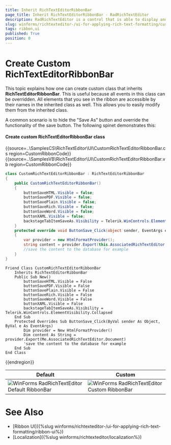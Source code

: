 ```yaml
---
title: Inherit RichTextEditorRibbonBar
page_title: Inherit RichTextEditorRibbonBar - RadRichTextEditor
description: RadRichTextEditor is a control that is able to display and edit rich-text content including formatted text arranged in pages, paragraphs, spans (runs), tables, etc.
slug: winforms/richtexteditor-/ui-for-applying-rich-text-formatting/custom-ribbon
tags: ribbon,ui
published: True
position: 0
---
```


# Create Custom RichTextEditorRibbonBar

This topic explains how one can create custom class that inherits __RichTextEditorRibbonBar__. This is useful because all events in this class can be overridden. All elements that you see in the ribbon are accessible by their names in the inherited class as well. This allows you to easily modify them from the inherited class. 

A common scenario is to hide the "Save As" button and override the functionality of the save button. The following spinet demonstrates this:

#### Create custom RichTextEditorRibbonBar class

{{source=..\SamplesCS\RichTextEditor\UI\CustomRichTextEditorRibbonBar.cs region=CustomRibbonCode}} 
{{source=..\SamplesVB\RichTextEditor\UI\CustomRichTextEditorRibbonBar.vb region=CustomRibbonCode}}
````C#
class CustomRichTextEditorRibbonBar : RichTextEditorRibbonBar
{
    public CustomRichTextEditorRibbonBar()
    {
        buttonSaveHTML.Visible = false;
        buttonSavePDF.Visible = false;
        buttonSavePlain.Visible = false;
        buttonSaveRich.Visible = false;
        buttonSaveWord.Visible = false;
        buttonXAML.Visible = false;
        backstageTabItemSaveAs.Visibility = Telerik.WinControls.ElementVisibility.Collapsed;
    }
    protected override void ButtonSave_Click(object sender, EventArgs e)
    {
        var provider = new HtmlFormatProvider();
        string content = provider.Export(this.AssociatedRichTextEditor.Document); 
        //save the content to the database for example
    }
}

````
````VB.NET
Friend Class CustomRichTextEditorRibbonBar
    Inherits RichTextEditorRibbonBar
    Public Sub New()
        buttonSaveHTML.Visible = False
        buttonSavePDF.Visible = False
        buttonSavePlain.Visible = False
        buttonSaveRich.Visible = False
        buttonSaveWord.Visible = False
        buttonXAML.Visible = False
        backstageTabItemSaveAs.Visibility = Telerik.WinControls.ElementVisibility.Collapsed
    End Sub
    Protected Overrides Sub ButtonSave_Click(ByVal sender As Object, ByVal e As EventArgs)
        Dim provider = New HtmlFormatProvider()
        Dim content As String = provider.Export(Me.AssociatedRichTextEditor.Document)
        'save the content to the database for example
    End Sub
End Class

````

{{endregion}} 

|Default|Custom|
|---|---|
|![WinForms RadRichTextEditor Default RibbonBar](images/richtexteditor-ui-for-applying-rich-text-formatting-custom-ribbon001.png)|![WinForms RadRichTextEditor Custom RibbonBar](images/richtexteditor-ui-for-applying-rich-text-formatting-custom-ribbon002.png)|


# See Also

 * [Ribbon UI]({%slug winforms/richtexteditor-/ui-for-applying-rich-text-formatting/ribbon-ui%})
 * [Localization]({%slug winforms/richtexteditor/localization%})
